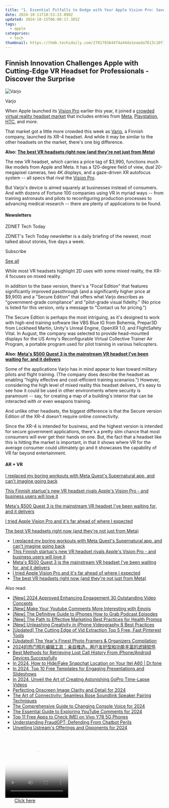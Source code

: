 ```yaml
---
title: "1. Essential Pitfalls to Dodge with Your Apple Vision Pro: Save Your Work and Sanity"
date: 2024-10-11T18:53:23.098Z
updated: 2024-10-15T06:00:17.385Z
tags:
  - apple
categories:
  - tech
thumbnail: https://thmb.techidaily.com/270179364474a44da1eaeda7613c10f10260fff7aad4cae0d60acb9733eadc20.jpg
---
```


## Finnish Innovation Challenges Apple with Cutting-Edge VR Headset for Professionals - Discover the Surprise

![Varjo](https://www.zdnet.com/a/img/resize/27e26632798f76e9196df60203322db52a9a6c4e/2023/11/28/8f07fef5-5315-4d05-8b03-a594df8d5b59/varjo.jpg?auto=webp&precrop=6079,3416,x0,y0&width=1280)

Varjo

When Apple launched its [Vision Pro](https://www.zdnet.com/article/i-tried-apple-vision-pro-and-its-far-ahead-of-where-i-expected/) earlier this year, it joined a [crowded virtual reality headset market](https://www.zdnet.com/article/best-vr-headset/) that includes entries from [Meta](https://www.zdnet.com/article/meta-quest-3-review/), [Playstation](https://www.zdnet.com/home-and-office/home-entertainment/sonys-playstation-vr2-launches-february-2023-for-550/), [HTC](https://www.zdnet.com/article/htcs-vive-xr-elite-aims-to-be-the-new-premium-headset-for-the-masses/), and more.

That market got a little more crowded this week as [Varjo](https://www.zdnet.com/article/varjos-technology-is-like-a-magic-leap-forward-in-augmented-reality/), a Finnish company, launched its XR-4 headset. And while it may be similar to the other headsets on the market, there's one big difference. 

**Also: [The best VR headsets right now (and they're not just from Meta)](https://www.zdnet.com/article/best-vr-headset/)**

The new VR headset, which carries a price tag of $3,990, functions much like models from Apple and Meta. It has a 120-degree field of view, dual 20-megapixel cameras, two 4K displays, and a gaze-driven XR autofocus system -- all specs that rival the [Vision Pro](https://www.zdnet.com/article/apple-vision-pro-first-take-3-reasons-this-changes-everything/).

But Varjo's device is aimed squarely at businesses instead of consumers. And with dozens of Fortune 100 companies using VR in myriad ways -- from training astronauts and pilots to reconfiguring production processes to advancing medical research -- there are plenty of applications to be found.

#### Newsletters

ZDNET Tech Today

ZDNET's Tech Today newsletter is a daily briefing of the newest, most talked about stories, five days a week.

 Subscribe

[See all](https://www.zdnet.com/newsletters/)

While most VR headsets highlight 2D uses with some mixed reality, the XR-4 focuses on mixed reality.

In addition to the base version, there's a "Focal Edition" that features significantly improved passthrough (and a significantly higher price at $9,900) and a "Secure Edition" that offers what Varjo describes as "government-grade compliance" and "pilot-grade visual fidelity." (No price is listed for this version, only a message to "Contact us for pricing.")

The Secure Edition is perhaps the most intriguing, as it's designed to work with high-end training software like VBS Blue IG from Bohemia, Prepar3D from Lockheed Martin, Unity's Unreal Engine, OpenXR 1.0, and FlightSafety Vital. In August, the company was selected to provide head-mounted displays for the US Army's Reconfigurable Virtual Collective Trainer Air Program, a portable program used for pilot training in various helicopters. 

**Also: [Meta's $500 Quest 3 is the mainstream VR headset I've been waiting for, and it delivers](https://www.zdnet.com/article/meta-quest-3-review/)**

Some of the applications Varjo has in mind appear to lean toward military pilots and flight training. (The company does describe the headset as enabling "highly effective and cost-efficient training scenarios.") However, considering the high level of mixed reality this headset delivers, it's easy to see how it could be used in other environments where security is paramount -- say, for creating a map of a building's interior that can be interacted with or even weapons training. 

And unlike other headsets, the biggest difference is that the Secure version Edition of the XR-4 doesn't require online connectivity.

Since the XR-4 is intended for business, and the highest version is intended for secure government applications, there's a pretty slim chance that most consumers will ever get their hands on one. But, the fact that a headset like this is hitting the market is important, in that it shows where VR for the average consumer could ultimately go and it showcases the capability of VR far beyond entertainment. 

#### AR + VR

[I replaced my boring workouts with Meta Quest's Supernatural app, and can't imagine going back](https://www.zdnet.com/article/supernatural-on-meta-quest-hands-on/ "I replaced my boring workouts with Meta Quest's Supernatural app, and can't imagine going back")

[This Finnish startup's new VR headset rivals Apple's Vision Pro - and business users will love it](https://www.zdnet.com/article/this-finnish-startups-new-vr-headset-rivals-apples-vision-pro-and-business-users-will-love-it/ "This Finnish startup's new VR headset rivals Apple's Vision Pro - and business users will love it")

[Meta's $500 Quest 3 is the mainstream VR headset I've been waiting for, and it delivers](https://www.zdnet.com/article/meta-quest-3-review/ "Meta's $500 Quest 3 is the mainstream VR headset I've been waiting for, and it delivers")

[I tried Apple Vision Pro and it's far ahead of where I expected](https://www.zdnet.com/article/i-tried-apple-vision-pro-and-its-far-ahead-of-where-i-expected/ "I tried Apple Vision Pro and it's far ahead of where I expected")

[The best VR headsets right now (and they're not just from Meta)](https://www.zdnet.com/article/best-vr-headset/ "The best VR headsets right now (and they're not just from Meta)")

* [I replaced my boring workouts with Meta Quest's Supernatural app, and can't imagine going back](https://www.zdnet.com/article/supernatural-on-meta-quest-hands-on/ "I replaced my boring workouts with Meta Quest's Supernatural app, and can't imagine going back")
* [This Finnish startup's new VR headset rivals Apple's Vision Pro - and business users will love it](https://www.zdnet.com/article/this-finnish-startups-new-vr-headset-rivals-apples-vision-pro-and-business-users-will-love-it/ "This Finnish startup's new VR headset rivals Apple's Vision Pro - and business users will love it")
* [Meta's $500 Quest 3 is the mainstream VR headset I've been waiting for, and it delivers](https://www.zdnet.com/article/meta-quest-3-review/ "Meta's $500 Quest 3 is the mainstream VR headset I've been waiting for, and it delivers")
* [I tried Apple Vision Pro and it's far ahead of where I expected](https://www.zdnet.com/article/i-tried-apple-vision-pro-and-its-far-ahead-of-where-i-expected/ "I tried Apple Vision Pro and it's far ahead of where I expected")
* [The best VR headsets right now (and they're not just from Meta)](https://www.zdnet.com/article/best-vr-headset/ "The best VR headsets right now (and they're not just from Meta)")

<ins class="adsbygoogle"
     style="display:block"
     data-ad-format="autorelaxed"
     data-ad-client="ca-pub-7571918770474297"
     data-ad-slot="1223367746"></ins>

<ins class="adsbygoogle"
     style="display:block"
     data-ad-client="ca-pub-7571918770474297"
     data-ad-slot="8358498916"
     data-ad-format="auto"
     data-full-width-responsive="true"></ins>

<span class="atpl-alsoreadstyle">Also read:</span>
<div><ul>
<li><a href="https://fox-links.techidaily.com/new-2024-approved-enhancing-engagement-30-outstanding-video-concepts/"><u>[New] 2024 Approved Enhancing Engagement 30 Outstanding Video Concepts</u></a></li>
<li><a href="https://facebook-video-footage.techidaily.com/new-make-your-youtube-comments-more-interesting-with-emojis/"><u>[New] Make Your Youtube Comments More Interesting with Emojis</u></a></li>
<li><a href="https://some-tips.techidaily.com/new-the-definitive-guide-to-iphones-how-to-grab-podcast-episodes/"><u>[New] The Definitive Guide to iPhones How to Grab Podcast Episodes</u></a></li>
<li><a href="https://some-tips.techidaily.com/new-the-path-to-effective-marketing-best-practices-for-health-promos/"><u>[New] The Path to Effective Marketing Best Practices for Health Promos</u></a></li>
<li><a href="https://some-tips.techidaily.com/new-unleashing-creativity-in-iphone-videography-8-best-practices/"><u>[New] Unleashing Creativity in iPhone Videography 8 Best Practices</u></a></li>
<li><a href="https://some-tips.techidaily.com/updated-the-cutting-edge-of-vid-extraction-top-5-free-fast-pinterest-tools/"><u>[Updated] The Cutting Edge of Vid Extraction Top 5 Free, Fast Pinterest Tools</u></a></li>
<li><a href="https://some-tips.techidaily.com/updated-the-years-finest-photo-framers-and-organizers-compilation/"><u>[Updated] The Year's Finest Photo Framers & Organizers Compilation</u></a></li>
<li><a href="https://win11-tips.techidaily.com/1726222225320-2024/"><u>2024的热门照片编辑工具：亲自推选，用户友好型和功能丰富的滤镜软件</u></a></li>
<li><a href="https://os-tips.techidaily.com/best-methods-for-retrieving-lost-call-history-from-iphoneandroid-devices-successfully/"><u>Best Methods for Retrieving Lost Call History From iPhone/Android Devices Successfully</u></a></li>
<li><a href="https://review-topics.techidaily.com/in-2024-how-to-hidefake-snapchat-location-on-your-itel-a60-drfone-by-drfone-virtual-android/"><u>In 2024, How to Hide/Fake Snapchat Location on Your Itel A60 | Dr.fone</u></a></li>
<li><a href="https://some-tips.techidaily.com/in-2024-top-10-free-templates-for-engaging-presentations-and-slideshows/"><u>In 2024, Top 10 Free Templates for Engaging Presentations and Slideshows</u></a></li>
<li><a href="https://some-guidance.techidaily.com/in-2024-unveil-the-art-of-creating-astonishing-gopro-time-lapse-videos/"><u>In 2024, Unveil the Art of Creating Astonishing GoPro Time-Lapse Videos</u></a></li>
<li><a href="https://some-tips.techidaily.com/perfecting-onscreen-image-clarity-and-detail-for-2024/"><u>Perfecting Onscreen Image Clarity and Detail for 2024</u></a></li>
<li><a href="https://techtrends.techidaily.com/the-art-of-connectivity-seamless-bose-soundlink-speaker-pairing-techniques/"><u>The Art of Connectivity: Seamless Bose Soundlink Speaker Pairing Techniques</u></a></li>
<li><a href="https://some-guidance.techidaily.com/the-comprehensive-guide-to-changing-console-voice-for-2024/"><u>The Comprehensive Guide to Changing Console Voice for 2024</u></a></li>
<li><a href="https://some-tips.techidaily.com/the-essential-guide-to-exploring-youtube-comments-for-2024/"><u>The Essential Guide to Exploring YouTube Comments for 2024</u></a></li>
<li><a href="https://sim-unlock.techidaily.com/top-11-free-apps-to-check-imei-on-vivo-y78-5g-phones-by-drfone-android/"><u>Top 11 Free Apps to Check IMEI on Vivo Y78 5G Phones</u></a></li>
<li><a href="https://tech-savvy.techidaily.com/understanding-fraudgpt-defending-from-chatbot-perils/"><u>Understanding FraudGPT: Defending From Chatbot Perils</u></a></li>
<li><a href="https://some-tips.techidaily.com/unveiling-ustreams-offerings-and-opponents-for-2024/"><u>Unveiling Ustream's Offerings and Opponents for 2024</u></a></li>
</ul></div>

<!-- affiliate ads begin -->
<span id="1743243">
					<video width="200" height="200" style="cursor:pointer"
           poster="//a.impactradius-go.com/display-clicktoplayimage/1743243.png"
           onclick="if(!this.playClicked){this.play();this.setAttribute('controls',true);this.playClicked=true;}">
	   <source src="//a.impactradius-go.com/display-ad/19272-1743243">
	   <img src="//a.impactradius-go.com/display-clicktoplayimage/1743243.png" style="border: none; height: 100%; width: 100%; object-fit: contain">
	</video>
	<div style="width:125px;text-align:center"><a href="javascript:window.open(decodeURIComponent('https%3A%2F%2Faligracehair.sjv.io%2Fc%2F5597632%2F1743243%2F19272'), '_blank');void(0);">Click here</a></div>
</span>
<img height="0" width="0" src="https://imp.pxf.io/i/5597632/1743243/19272" style="position:absolute;visibility:hidden;" border="0" />
<!-- affiliate ads end -->

